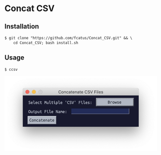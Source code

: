 # Concat CSV

## Installation
```shell
$ git clone "https://github.com/fcatus/Concat_CSV.git" && \
    cd Concat_CSV; bash install.sh
```

## Usage
```shell
$ ccsv
```

![screenshot](static/screenshot.png)
